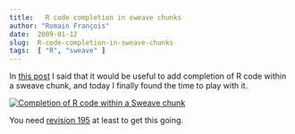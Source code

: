 ```yaml
---
title:   R code completion in sweave chunks
author: "Romain François"
date:  2009-01-12
slug:  R-code-completion-in-sweave-chunks
tags:  [ "R", "sweave" ]
---
```

<div class="post-content">
<p>In <a href="/index.php?post/2008/12/31/Edit-Sweave-files-with-the-workbench">this post</a> I said that it would be useful to add completion of R code within a sweave chunk, and today I finally found the time to play with it.</p>


<p><a href="/public/posts/post4/completion-of-R-code-in-sweave-chunk.png"><img src="/public/posts/post4/.completion-of-R-code-in-sweave-chunk_m.jpg" alt="Completion of R code within a Sweave chunk" style="display:block; margin:0 auto;" title="Completion of R code within a Sweave chunk, janv. 2009"></a></p>


<p>You need <a href="http://r-forge.r-project.org/scm/?group_id=287">revision 195</a> at least to get this going.</p>
</div>

